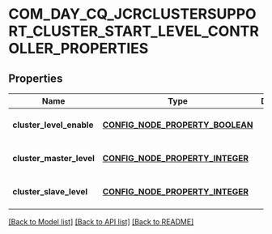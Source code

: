 # COM_DAY_CQ_JCRCLUSTERSUPPORT_CLUSTER_START_LEVEL_CONTROLLER_PROPERTIES

## Properties
Name | Type | Description | Notes
------------ | ------------- | ------------- | -------------
**cluster_level_enable** | [**CONFIG_NODE_PROPERTY_BOOLEAN**](configNodePropertyBoolean.md) |  | [optional] [default to null]
**cluster_master_level** | [**CONFIG_NODE_PROPERTY_INTEGER**](configNodePropertyInteger.md) |  | [optional] [default to null]
**cluster_slave_level** | [**CONFIG_NODE_PROPERTY_INTEGER**](configNodePropertyInteger.md) |  | [optional] [default to null]

[[Back to Model list]](../README.md#documentation-for-models) [[Back to API list]](../README.md#documentation-for-api-endpoints) [[Back to README]](../README.md)



